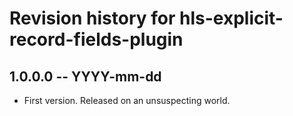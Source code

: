 # Revision history for hls-explicit-record-fields-plugin

## 1.0.0.0 -- YYYY-mm-dd

* First version. Released on an unsuspecting world.
